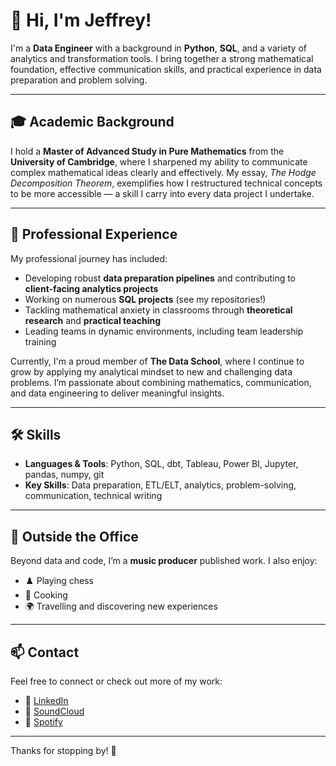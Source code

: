 # 👋 Hi, I'm Jeffrey!

I'm a **Data Engineer** with a background in **Python**, **SQL**, and a variety of analytics and transformation tools. I bring together a strong mathematical foundation, effective communication skills, and practical experience in data preparation and problem solving.

---

## 🎓 Academic Background

I hold a **Master of Advanced Study in Pure Mathematics** from the **University of Cambridge**, where I sharpened my ability to communicate complex mathematical ideas clearly and effectively. My essay, *The Hodge Decomposition Theorem*, exemplifies how I restructured technical concepts to be more accessible — a skill I carry into every data project I undertake.

---

## 💼 Professional Experience

My professional journey has included:
- Developing robust **data preparation pipelines** and contributing to **client-facing analytics projects**
- Working on numerous **SQL projects** (see my repositories!)
- Tackling mathematical anxiety in classrooms through **theoretical research** and **practical teaching**
- Leading teams in dynamic environments, including team leadership training

Currently, I'm a proud member of **The Data School**, where I continue to grow by applying my analytical mindset to new and challenging data problems. I’m passionate about combining mathematics, communication, and data engineering to deliver meaningful insights.

---

## 🛠️ Skills

- **Languages & Tools**: Python, SQL, dbt, Tableau, Power BI, Jupyter, pandas, numpy, git
- **Key Skills**: Data preparation, ETL/ELT, analytics, problem-solving, communication, technical writing

---

## 🎵 Outside the Office

Beyond data and code, I’m a **music producer** published work. I also enjoy:
- ♟️ Playing chess
- 🍳 Cooking
- 🌍 Travelling and discovering new experiences

---

## 📫 Contact

Feel free to connect or check out more of my work:
- 💼 [LinkedIn](https://www.linkedin.com/in/jeffrey-brian-thompson-0b5390269/)
- 🎵 [SoundCloud](https://soundcloud.com/jaffulee/tracks)
- 🎵 [Spotify](https://open.spotify.com/artist/7azs14vioRBXqPDRd8eNOz?si=Xs2cHFLXSTGMUNy77XuAhQ)

---

Thanks for stopping by! 👋
